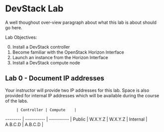 # DevStack Lab

A well thoughout over-view paragraph about what this lab is about should go here.

Lab Objectives:

  0. Install a DevStack controller
  0. Become familiar with the OpenStack Horizon Interface
  0. Launch an instance from the Horizon Interface
  0. Install a DevStack compute node

## Lab 0 - Document IP addresses
 
Your instructor will provide two IP addresses for this lab. 
Space is also provided for internal IP addresses which will be available during the course of the labs.

         | Controller | Compute    |
-------- | ---------- | ---------- |
Public   | W.X.Y.Z    | W.X.Y.Z    |
Internal | A.B.C.D    | A.B.C.D    |
